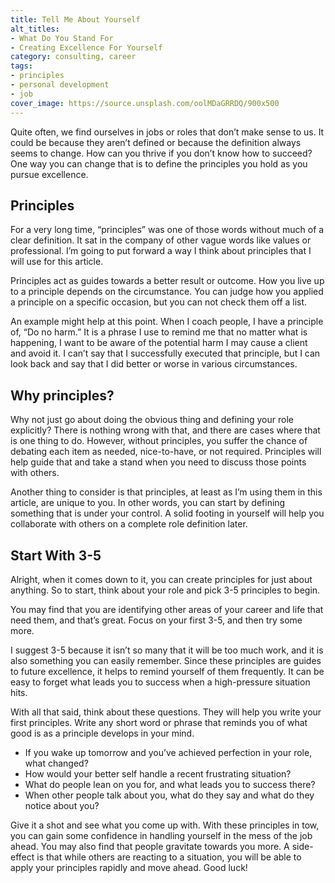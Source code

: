 ```yaml
---
title: Tell Me About Yourself
alt_titles:
- What Do You Stand For
- Creating Excellence For Yourself
category: consulting, career
tags:
- principles
- personal development
- job
cover_image: https://source.unsplash.com/oolMDaGRRDQ/900x500
---
```

Quite often, we find ourselves in jobs or roles that don’t make sense to us. It could be because they aren’t defined or because the definition always seems to change. How can you thrive if you don’t know how to succeed? One way you can change that is to define the principles you hold as you pursue excellence.

## Principles

For a very long time, “principles” was one of those words without much of a clear definition. It sat in the company of other vague words like values or professional. I’m going to put forward a way I think about principles that I will use for this article.

Principles act as guides towards a better result or outcome. How you live up to a principle depends on the circumstance. You can judge how you applied a principle on a specific occasion, but you can not check them off a list.

An example might help at this point. When I coach people, I have a principle of, “Do no harm.” It is a phrase I use to remind me that no matter what is happening, I want to be aware of the potential harm I may cause a client and avoid it. I can’t say that I successfully executed that principle, but I can look back and say that I did better or worse in various circumstances.

## Why principles?

Why not just go about doing the obvious thing and defining your role explicitly? There is nothing wrong with that, and there are cases where that is one thing to do. However, without principles, you suffer the chance of debating each item as needed, nice-to-have, or not required. Principles will help guide that and take a stand when you need to discuss those points with others.

Another thing to consider is that principles, at least as I’m using them in this article, are unique to you. In other words, you can start by defining something that is under your control. A solid footing in yourself will help you collaborate with others on a complete role definition later.

## Start With 3-5

Alright, when it comes down to it, you can create principles for just about anything. So to start, think about your role and pick 3-5 principles to begin.

You may find that you are identifying other areas of your career and life that need them, and that’s great. Focus on your first 3-5, and then try some more.

I suggest 3-5 because it isn’t so many that it will be too much work, and it is also something you can easily remember. Since these principles are guides to future excellence, it helps to remind yourself of them frequently. It can be easy to forget what leads you to success when a high-pressure situation hits.

With all that said, think about these questions. They will help you write your first principles. Write any short word or phrase that reminds you of what good is as a principle develops in your mind.

- If you wake up tomorrow and you’ve achieved perfection in your role, what changed?
- How would your better self handle a recent frustrating situation?
- What do people lean on you for, and what leads you to success there?
- When other people talk about you, what do they say and what do they notice about you?

Give it a shot and see what you come up with. With these principles in tow, you can gain some confidence in handling yourself in the mess of the job ahead. You may also find that people gravitate towards you more. A side-effect is that while others are reacting to a situation, you will be able to apply your principles rapidly and move ahead. Good luck!